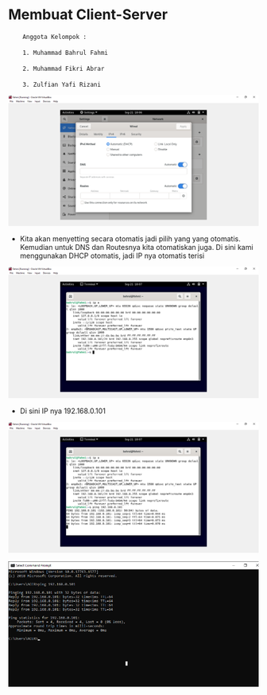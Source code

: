 # Membuat Client-Server

        Anggota Kelompok :

        1. Muhammad Bahrul Fahmi

        2. Muhammad Fikri Abrar

        3. Zulfian Yafi Rizani



![alt text](Gambar1.png)

- Kita akan menyetting secara otomatis jadi pilih yang yang otomatis. Kemudian untuk DNS dan Routesnya kita otomatiskan juga. Di sini kami menggunakan DHCP otomatis, jadi IP nya otomatis terisi

![alt text](Gambar2.png)

- Di sini IP nya 192.168.0.101

![alt text](Gambar3.png)


![alt text](Gambar4.png)